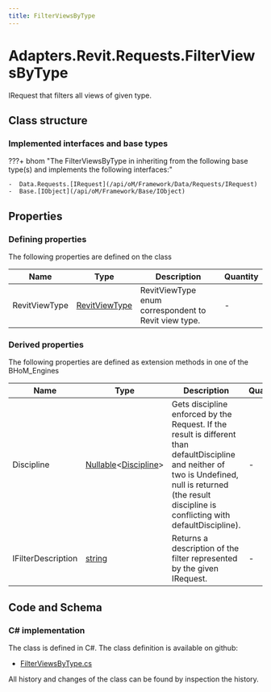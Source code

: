 ```yaml
---
title: FilterViewsByType
---
```


# Adapters.Revit.Requests.FilterViewsByType

IRequest that filters all views of given type.

## Class structure

### Implemented interfaces and base types

???+ bhom "The FilterViewsByType in inheriting from the following base type(s) and implements the following interfaces:"

    -  Data.Requests.[IRequest](/api/oM/Framework/Data/Requests/IRequest)
    -  Base.[IObject](/api/oM/Framework/Base/IObject)


## Properties



### Defining properties

The following properties are defined on the class

| Name             | Type             | Description      | Quantity         |
|------------------|------------------|------------------|------------------|
| RevitViewType | [RevitViewType](/api/oM/Adapter/Adapters/Revit/Enums/RevitViewType) | RevitViewType enum correspondent to Revit view type. | - |


### Derived properties

The following properties are defined as extension methods in one of the BHoM_Engines

| Name             | Type             | Description      | Quantity         | Engine           |
|------------------|------------------|------------------|------------------|------------------|
| Discipline | [Nullable](https://learn.microsoft.com/en-us/dotnet/api/System.Nullable-1?view=netstandard-2.0)&lt;[Discipline](/api/oM/Adapter/Adapters/Revit/Enums/Discipline)&gt; | Gets discipline enforced by the Request. If the result is different than defaultDiscipline and neither of two is Undefined, null is returned (the result discipline is conflicting with defaultDiscipline). | - | Revit_Engine |
| IFilterDescription | [string](https://learn.microsoft.com/en-us/dotnet/api/System.String?view=netstandard-2.0) | Returns a description of the filter represented by the given IRequest. | - | Revit_Engine |


## Code and Schema

### C# implementation

The class is defined in C#. The class definition is available on github:

- [FilterViewsByType.cs](https://github.com/BHoM/Revit_Toolkit/blob/develop/Revit_oM/Requests/FilterViewsByType.cs)

All history and changes of the class can be found by inspection the history.

